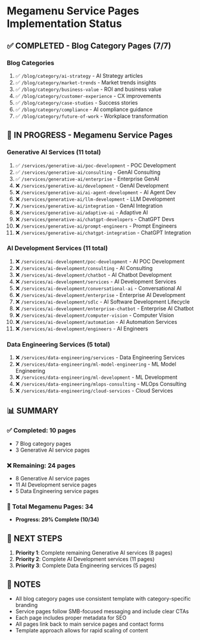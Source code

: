 # Megamenu Service Pages Implementation Status

## ✅ COMPLETED - Blog Category Pages (7/7)

### Blog Categories
1. ✅ `/blog/category/ai-strategy` - AI Strategy articles
2. ✅ `/blog/category/market-trends` - Market trends insights  
3. ✅ `/blog/category/business-value` - ROI and business value
4. ✅ `/blog/category/customer-experience` - CX improvements
5. ✅ `/blog/category/case-studies` - Success stories
6. ✅ `/blog/category/compliance` - AI compliance guidance
7. ✅ `/blog/category/future-of-work` - Workplace transformation

## 🔄 IN PROGRESS - Megamenu Service Pages

### Generative AI Services (11 total)
1. ✅ `/services/generative-ai/poc-development` - POC Development
2. ✅ `/services/generative-ai/consulting` - GenAI Consulting
3. ✅ `/services/generative-ai/enterprise` - Enterprise GenAI
4. ❌ `/services/generative-ai/development` - GenAI Development
5. ❌ `/services/generative-ai/ai-agent-development` - AI Agent Dev
6. ❌ `/services/generative-ai/llm-development` - LLM Development
7. ❌ `/services/generative-ai/integration` - GenAI Integration
8. ❌ `/services/generative-ai/adaptive-ai` - Adaptive AI
9. ❌ `/services/generative-ai/chatgpt-developers` - ChatGPT Devs
10. ❌ `/services/generative-ai/prompt-engineers` - Prompt Engineers
11. ❌ `/services/generative-ai/chatgpt-integration` - ChatGPT Integration

### AI Development Services (11 total)
1. ❌ `/services/ai-development/poc-development` - AI POC Development
2. ❌ `/services/ai-development/consulting` - AI Consulting
3. ❌ `/services/ai-development/chatbot` - AI Chatbot Development
4. ❌ `/services/ai-development/services` - AI Development Services
5. ❌ `/services/ai-development/conversational-ai` - Conversational AI
6. ❌ `/services/ai-development/enterprise` - Enterprise AI Development
7. ❌ `/services/ai-development/sdlc` - AI Software Development Lifecycle
8. ❌ `/services/ai-development/enterprise-chatbot` - Enterprise AI Chatbot
9. ❌ `/services/ai-development/computer-vision` - Computer Vision
10. ❌ `/services/ai-development/automation` - AI Automation Services
11. ❌ `/services/ai-development/engineers` - AI Engineers

### Data Engineering Services (5 total)
1. ❌ `/services/data-engineering/services` - Data Engineering Services
2. ❌ `/services/data-engineering/ml-model-engineering` - ML Model Engineering
3. ❌ `/services/data-engineering/ml-development` - ML Development
4. ❌ `/services/data-engineering/mlops-consulting` - MLOps Consulting
5. ❌ `/services/data-engineering/cloud-services` - Cloud Services

## 📊 SUMMARY

### ✅ Completed: 10 pages
- 7 Blog category pages
- 3 Generative AI service pages

### ❌ Remaining: 24 pages
- 8 Generative AI service pages
- 11 AI Development service pages  
- 5 Data Engineering service pages

### 🎯 Total Megamenu Pages: 34
- **Progress: 29% Complete (10/34)**

## 🚀 NEXT STEPS

1. **Priority 1**: Complete remaining Generative AI services (8 pages)
2. **Priority 2**: Complete AI Development services (11 pages)
3. **Priority 3**: Complete Data Engineering services (5 pages)

## 📝 NOTES

- All blog category pages use consistent template with category-specific branding
- Service pages follow SMB-focused messaging and include clear CTAs
- Each page includes proper metadata for SEO
- All pages link back to main service pages and contact forms
- Template approach allows for rapid scaling of content
